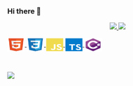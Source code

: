 
### Hi there 👋
<div align="center">
  <a href="https://github.com/Maveryk">
  <img height="180em" src="https://github-readme-stats.vercel.app/api?username=Maveryk&show_icons=true&theme=dracula&include_all_commits=true&count_private=true"/>
  <img height="180em" src="https://github-readme-stats.vercel.app/api/top-langs/?username=Maveryk&layout=compact&langs_count=7&theme=dracula"/>
</div>

<div style="display: inline_block"><br>  
  <img align="center" height="30" width="40" src="https://raw.githubusercontent.com/devicons/devicon/master/icons/html5/html5-original.svg">
  <img align="center" height="30" width="40" src="https://raw.githubusercontent.com/devicons/devicon/master/icons/css3/css3-original.svg">
  <img align="center" height="30" width="40" src="https://raw.githubusercontent.com/devicons/devicon/master/icons/javascript/javascript-plain.svg">
  <img align="center" height="30" width="40" src="https://raw.githubusercontent.com/devicons/devicon/master/icons/typescript/typescript-plain.svg">
  <img align="center" height="30" width="40" src="https://raw.githubusercontent.com/devicons/devicon/master/icons/csharp/csharp-original.svg">
 <!-- <img align="center" height="30" width="100" src="https://img.shields.io/badge/React_Native-20232A?style=for-the-badge&logo=react&logoColor=61DAFB">   -->
</div>
<br>
  
 ##
  
<a href="https://www.linkedin.com/in/pedro-rangel-5766811aa/" target="_blank"><img src="https://img.shields.io/badge/-LinkedIn-%230077B5?style=for-the-badge&logo=linkedin&logoColor=white" target="_blank"></a>


